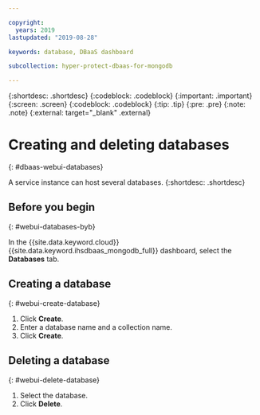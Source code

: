 ```yaml
---

copyright:
  years: 2019
lastupdated: "2019-08-28"

keywords: database, DBaaS dashboard

subcollection: hyper-protect-dbaas-for-mongodb

---
```


{:shortdesc: .shortdesc}
{:codeblock: .codeblock}
{:important: .important}
{:screen: .screen}
{:codeblock: .codeblock}
{:tip: .tip}
{:pre: .pre}
{:note: .note}
{:external: target="_blank" .external}

# Creating and deleting databases
{: #dbaas-webui-databases}

A service instance can host several databases.
{:shortdesc: .shortdesc}

## Before you begin
{: #webui-databases-byb}

In the {{site.data.keyword.cloud}} {{site.data.keyword.ihsdbaas_mongodb_full}} dashboard, select the **Databases** tab.

## Creating a database
{: #webui-create-database}

1. Click **Create**.
2. Enter a database name and a collection name.
3. Click **Create**.

## Deleting a database
{: #webui-delete-database}

1. Select the database.
2. Click **Delete**.

